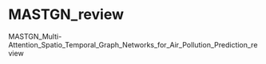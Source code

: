 # MASTGN_review
 MASTGN_Multi-Attention_Spatio_Temporal_Graph_Networks_for_Air_Pollution_Prediction_review
